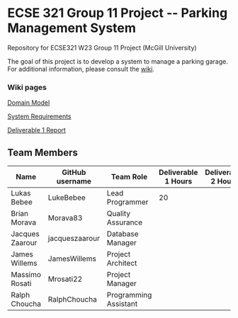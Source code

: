 # ECSE 321 Group 11 Project -- Parking Management System
Repository for ECSE321 W23 Group 11 Project (McGill University)

The goal of this project is to develop a system to manage a parking garage.
For additional information, please consult the [wiki](../../wiki).


### Wiki pages

[Domain Model](../../wiki/Domain-Model)

[System Requirements](../../wiki/Requirements)

[Deliverable 1 Report](../../wiki/Deliverable-1-Report)



## Team Members
| Name          | GitHub username | Team Role      | Deliverable 1 Hours | Deliverable 2 Hours | Deliverable 3 Hours |
| ------------- | --------------- | -------------- | ------------------- | ------------------- | ------------------- |
| Lukas Bebee   | LukeBebee       | Lead Programmer|        20           |                     |                     |
| Brian Morava  | Morava83       |Quality Assurance|                     |                     |                     |
|Jacques Zaarour| jacqueszaarour  |Database Manager|                     |                     |                     |
| James Willems | JamesWillems   |Project Architect|                     |                     |                     |
| Massimo Rosati| Mrosati22       | Project Manager|                     |                     |                     |
| Ralph Choucha |RalphChoucha|Programming Assistant|                     |                     |                     |



